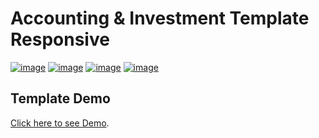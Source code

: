 Accounting & Investment Template Responsive
===========================================

[![image](https://img.shields.io/badge/license-GPLv3-blue.svg)](https://fsfe.org/campaigns/gplv3/gplv3.es.html)
[![image](https://img.shields.io/badge/language-CSS-blue.svg)](https://www.w3schools.com/css/)
[![image](https://img.shields.io/badge/language-HTML5-orange.svg)](https://www.w3schools.com/html/default.asp)
[![image](https://img.shields.io/badge/language-JavaScript-yellow.svg)](https://www.w3schools.com/js/)


Template  Demo
----------------------------------------------------------------

[Click here to see Demo](https://accounting-investment.herokuapp.com/).